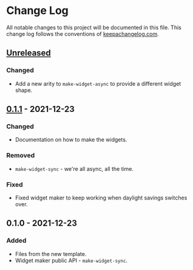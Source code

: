# Change Log
All notable changes to this project will be documented in this file. This change log follows the conventions of [keepachangelog.com](http://keepachangelog.com/).

## [Unreleased]
### Changed
- Add a new arity to `make-widget-async` to provide a different widget shape.

## [0.1.1] - 2021-12-23
### Changed
- Documentation on how to make the widgets.

### Removed
- `make-widget-sync` - we're all async, all the time.

### Fixed
- Fixed widget maker to keep working when daylight savings switches over.

## 0.1.0 - 2021-12-23
### Added
- Files from the new template.
- Widget maker public API - `make-widget-sync`.

[Unreleased]: https://sourcehost.site/your-name/csdb/compare/0.1.1...HEAD
[0.1.1]: https://sourcehost.site/your-name/csdb/compare/0.1.0...0.1.1
